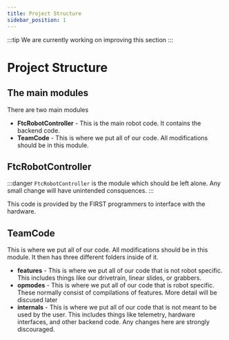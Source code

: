 ```yaml
---
title: Project Structure
sidebar_position: 1
---
```


:::tip
We are currently working on improving this section
:::
# Project Structure

## The main modules

There are two main modules
 - **FtcRobotController** - This is the main robot code. It contains the backend code.
 - **TeamCode** - This is where we put all of our code. All modifications should be in this module.

## FtcRobotController

:::danger
`FtcRobotController` is the module which should be left alone. Any small change will have unintended consquences.
:::

This code is provided by the FIRST programmers to interface with the hardware.

## TeamCode

This is where we put all of our code. All modifications should be in this module.
It then has three different folders inside of it.
 - **features** - This is where we put all of our code that is not robot specific. This includes things like
our drivetrain, linear slides, or grabbers.
 - **opmodes** - This is where we put all of our code that is robot specific. These normally consist of compilations of features.
More detail will be discused later
 - **internals** - This is where we put all of our code that is not meant to be used by the user. This includes things like
telemetry, hardware interfaces, and other backend code. Any changes here are strongly discouraged.